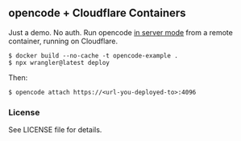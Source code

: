 ## opencode + Cloudflare Containers

Just a demo. No auth. Run opencode [in server mode](https://opencode.ai/docs/server/) from a remote container, running on Cloudflare.

```
$ docker build --no-cache -t opencode-example .
$ npx wrangler@latest deploy
```

Then:

```
$ opencode attach https://<url-you-deployed-to>:4096
```

### License

See LICENSE file for details.

